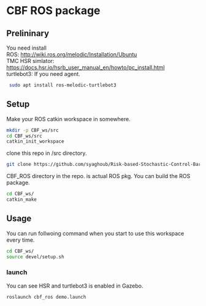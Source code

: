 # CBF ROS package

## Prelininary

You need install  
ROS: http://wiki.ros.org/melodic/Installation/Ubuntu  
TMC HSR simlator: https://docs.hsr.io/hsrb_user_manual_en/howto/pc_install.html  
turtlebot3: If you need agent.

```bash
 sudo apt install ros-melodic-turtlebot3
```

## Setup

Make your ROS catkin workspace in somewhere.

```bash
mkdir -p CBF_ws/src
cd CBF_ws/src
catkin_init_workspace
```

clone this repo in /src directory.

```bash
git clone https://github.com/syaghoub/Risk-based-Stochastic-Control-Barrier-Functions-.git
```

CBF_ROS directory in the repo. is actual ROS pkg.
You can build the ROS package.

```bash
cd CBF_ws/
catkin_make
```

## Usage

You can run follwoing command when you start to use this workspace every time.

```bash
cd CBF_ws/
source devel/setup.sh  
```

### launch

You can see HSR and turtlebot3 is enabled in Gazebo.

```bash
roslaunch cbf_ros demo.launch
```
